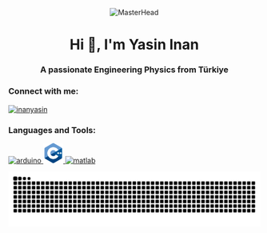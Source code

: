 <p align="center">
  <img src="https://c4.wallpaperflare.com/wallpaper/77/951/737/computer-engineering-science-tech-wallpaper-preview.jpg" alt="MasterHead" />
</p>
<h1 align="center">Hi 👋, I'm Yasin Inan</h1>
<h3 align="center">A passionate Engineering Physics from Türkiye</h3>

<h3 align="left">Connect with me:</h3>
<p align="left">
<a href="https://linkedin.com/in/inanyasin" target="blank"><img align="center" src="https://raw.githubusercontent.com/rahuldkjain/github-profile-readme-generator/master/src/images/icons/Social/linked-in-alt.svg" alt="inanyasin" height="30" width="40" /></a>
</p>

<h3 align="left">Languages and Tools:</h3>
<p align="left"> <a href="https://www.arduino.cc/" target="_blank" rel="noreferrer"> <img src="https://cdn.worldvectorlogo.com/logos/arduino-1.svg" alt="arduino" width="40" height="40"/> </a> <a href="https://www.w3schools.com/cpp/" target="_blank" rel="noreferrer"> <img src="https://raw.githubusercontent.com/devicons/devicon/master/icons/cplusplus/cplusplus-original.svg" alt="cplusplus" width="40" height="40"/> </a> <a href="https://www.mathworks.com/" target="_blank" rel="noreferrer"> <img src="https://upload.wikimedia.org/wikipedia/commons/2/21/Matlab_Logo.png" alt="matlab" width="40" height="40"/> </a> </p>

![snake svg](https://raw.githubusercontent.com/inanyasinn/inanyasinn/output/github-contribution-grid-snake.svg)

